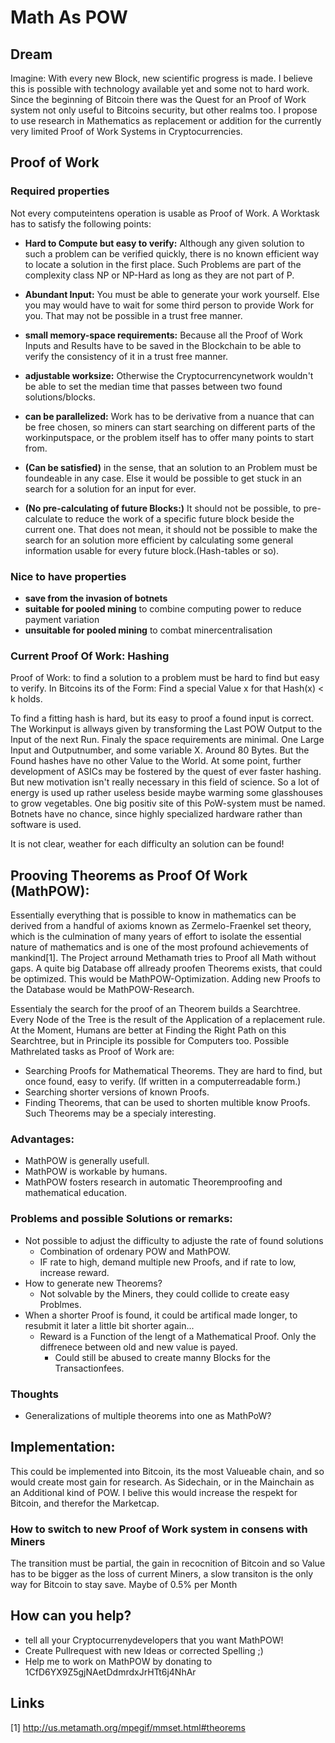 # Math As POW

## Dream
Imagine: With every new Block, new scientific progress is made. I believe this is possible with technology available yet and some not to hard work. Since the beginning of Bitcoin there was the Quest for an Proof of Work system  not only useful to Bitcoins security, but other realms too. I propose to use research in Mathematics as replacement or addition for the currently very limited Proof of Work Systems in Cryptocurrencies.

## Proof of Work
### Required properties
Not every computeintens operation is usable as Proof of Work. A Worktask has to satisfy the following points:

* **Hard to Compute but easy to verify:** Although any given solution to such a problem can be verified quickly, there is no known efficient way to locate a solution in the first place. Such Problems are part of the complexity class NP or NP-Hard as long as they are not part of P.

* **Abundant Input:** You must be able to generate your work yourself. Else you may would have to wait for some third person to provide Work for you. That may not be possible in a trust free manner.

* **small memory-space requirements:** Because all the Proof of Work Inputs and Results have to be saved in the Blockchain to be able to verify the consistency of it in a trust free manner. 

* **adjustable worksize:** Otherwise the Cryptocurrencynetwork wouldn't be able to set the median time that passes between two found solutions/blocks. 

* **can be parallelized:** Work has to be derivative from a nuance that can be free chosen, so miners can start searching on different parts of the workinputspace, or the problem itself has to offer many points to start from.

* **(Can be satisfied)** in the sense, that an solution to an Problem must be foundeable in any case. Else it would be possible to get stuck in an search for a solution for an input for ever.

* **(No pre-calculating of future Blocks:)** It should not be possible, to pre-calculate to reduce the work of a specific future block beside the current one. That does not mean, it should not be possible to make the search for an solution more efficient by calculating some general information usable for every future block.(Hash-tables or so).

### Nice to have properties
* **save from the invasion of botnets**
* **suitable for pooled mining** to combine computing power to reduce payment variation
* **unsuitable for pooled mining** to combat minercentralisation


### Current Proof Of Work: Hashing
Proof of Work: to find a solution to a problem must be hard to find but easy to verify. In Bitcoins its of the Form: Find a special Value x for that Hash(x) < k holds.

To find a fitting hash is hard, but its easy to proof a found input is correct. The Workinput is allways given by transforming the Last POW Output to the Input of the next Run. Finaly the space requirements are minimal. One Large Input and Outputnumber, and some variable X. Around 80 Bytes. But the Found hashes have no other Value to the World. At some point, further development of ASICs may be fostered by the quest of ever faster hashing. But new motivation isn't really necessary in this field of science. So a lot of energy is used up rather useless beside maybe warming some glasshouses to grow vegetables.
One big positiv site of this PoW-system must be named. Botnets have no chance, since highly specialized hardware rather than software is used.

It is not clear, weather for each difficulty an solution can be found!

## Prooving Theorems as Proof Of Work (MathPOW):
Essentially everything that is possible to know in mathematics can be derived from a handful of axioms known as Zermelo-Fraenkel set theory, which is the culmination of many years of effort to isolate the essential nature of mathematics and is one of the most profound achievements of mankind[1]. The Project arround Methamath tries to Proof all Math without gaps. A quite big Database off allready proofen Theorems exists, that could be optimized. This would be MathPOW-Optimization. Adding new Proofs to the Database would be MathPOW-Research.

Essentialy the search for the proof of an Theorem builds a Searchtree. Every Node of the Tree is the result of the Application of a replacement rule. At the Moment, Humans are better at Finding the Right Path on this Searchtree, but in Principle its possible for Computers too. 
Possible Mathrelated tasks as Proof of Work are:
* Searching Proofs for Mathematical Theorems. They are hard to find, but once found, easy to verify. (If written in a computerreadable form.)
* Searching shorter versions of known Proofs.
* Finding Theorems, that can be used to shorten multible know Proofs. Such Theorems may be a specialy interesting.

### Advantages:
* MathPOW is generally usefull.
* MathPOW is workable by humans.
* MathPOW fosters research in automatic Theoremproofing and mathematical education.



### Problems and possible Solutions or remarks:
* Not possible to adjust the difficulty to adjuste the rate of found solutions
  * Combination of ordenary POW and MathPOW.
  * IF rate to high, demand multiple new Proofs, and if rate to low, increase reward.
* How to generate new Theorems?
  * Not solvable by the Miners, they could collide to create easy Problmes.
* When a shorter Proof is found, it could be artifical made longer, to resubmit it later a little bit shorter again...
  * Reward is a Function of the lengt of a Mathematical Proof. Only the diffrenece between old and new value is payed.
    * Could still be abused to create manny Blocks for the Transactionfees.

### Thoughts
* Generalizations of multiple theorems into one as MathPoW?

## Implementation:
This could be implemented into Bitcoin, its the most Valueable chain, and so would create most gain for research. As Sidechain, or in the Mainchain as an Additional kind of POW. I belive this would increase the respekt for Bitcoin, and therefor the Marketcap.

### How to switch to new Proof of Work system in consens with Miners
The transition must be partial, the gain in recocnition of Bitcoin and so Value has to be bigger as the loss of current Miners, a slow transiton is the only way for Bitcoin to stay save. Maybe of 0.5\% per Month

## How can you help?
* tell all your Cryptocurrenydevelopers that you want MathPOW!
* Create Pullrequest with new Ideas or corrected Spelling ;)
* Help me to work on MathPOW by donating to 1CfD6YX9Z5gjNAetDdmrdxJrHTt6j4NhAr

## Links
[1] http://us.metamath.org/mpegif/mmset.html#theorems
